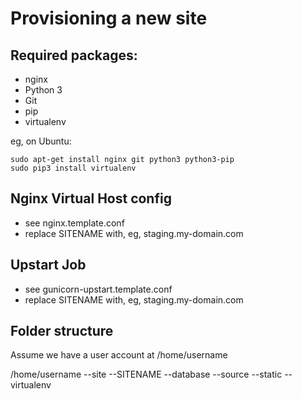 Provisioning a new site
=======================

## Required packages:

* nginx
* Python 3
* Git
* pip
* virtualenv

eg, on Ubuntu:

    sudo apt-get install nginx git python3 python3-pip
    sudo pip3 install virtualenv

## Nginx Virtual Host config

* see nginx.template.conf
* replace SITENAME with, eg, staging.my-domain.com

## Upstart Job

* see gunicorn-upstart.template.conf
* replace SITENAME with, eg, staging.my-domain.com

## Folder structure
Assume we have a user account at /home/username

/home/username
--site
   --SITENAME
     --database
     --source
     --static
     --virtualenv
